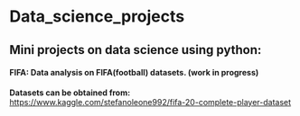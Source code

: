 # Data_science_projects
## Mini projects on data science using python:
 
#### FIFA: Data analysis on FIFA(football) datasets. (work in progress)

**Datasets can be obtained from:** https://www.kaggle.com/stefanoleone992/fifa-20-complete-player-dataset
